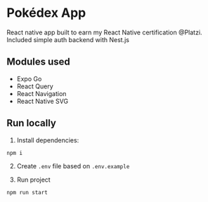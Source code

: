# Pokédex App

React native app built to earn my React Native certification @Platzi. Included simple auth backend with Nest.js

## Modules used

- Expo Go
- React Query
- React Navigation
- React Native SVG

## Run locally

1. Install dependencies:

```bash
npm i
```

2. Create `.env` file based on `.env.example`

3. Run project

```bash
npm run start
```

